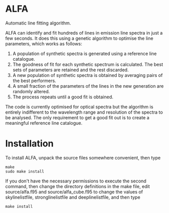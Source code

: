ALFA
====

Automatic line fitting algorithm.

ALFA can identify and fit hundreds of lines in emission line spectra in just a few seconds.  It does this using a genetic algorithm to optimise the line parameters, which works as follows:

1. A population of synthetic spectra is generated using a reference line catalogue.
2. The goodness of fit for each synthetic spectrum is calculated.  The best sets of parameters are retained and the rest discarded.
3. A new population of synthetic spectra is obtained by averaging pairs of the best performers.
4. A small fraction of the parameters of the lines in the new generation are randomly altered.
5. The process repeats until a good fit is obtained.

The code is currently optimised for optical spectra but the algorithm is entirely indifferent to the wavelength range and resolution of the spectra to be analysed.  The only requirement to get a good fit out is to create a meaningful reference line catalogue.

Installation
============

To install ALFA, unpack the source files somewhere convenient, then type

    make
    sudo make install

If you don't have the necessary permissions to execute the second command, then change the directory definitions in the make file, edit source/alfa.f95 and source/alfa_cube.f95 to change the values of skylinelistfile, stronglinelistfile and deeplinelistfile, and then type

    make install
